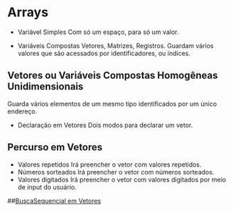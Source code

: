 # Arrays
- Variável Simples
Com só um espaço, para só um valor.

- Variáveis Compostas
Vetores, Matrizes, Registros.
Guardam vários valores que são acessados por identificadores, ou índices.

## Vetores ou Variáveis Compostas Homogêneas Unidimensionais
Guarda vários elementos de um mesmo tipo identificados por um único endereço.

- Declaração em Vetores
Dois modos para declarar um vetor.

## Percurso em Vetores
- Valores repetidos
Irá preencher o vetor com valores repetidos.
- Números sorteados
Irá preencher o vetor com números sorteados.
- Valores digitados
Irá preencher o vetor com valores digitados por meio de input do usuário.

##[BuscaSequencial em Vetores](https://github.com/AugustoFFP/Arrays/blob/main/Busca_Sequencial_Vetores/Program.cs)
